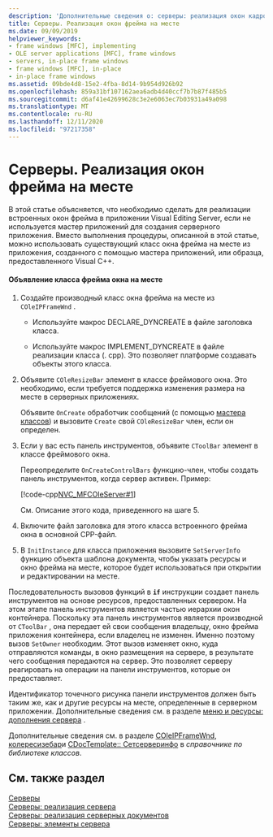 ```yaml
---
description: 'Дополнительные сведения о: серверы: реализация окон кадров In-Place'
title: Серверы. Реализация окон фрейма на месте
ms.date: 09/09/2019
helpviewer_keywords:
- frame windows [MFC], implementing
- OLE server applications [MFC], frame windows
- servers, in-place frame windows
- frame windows [MFC], in-place
- in-place frame windows
ms.assetid: 09bde4d8-15e2-4fba-8d14-9b954d926b92
ms.openlocfilehash: 859a31bf107162aea6adb4d40ccf7b7b87f485b5
ms.sourcegitcommit: d6af41e42699628c3e2e6063ec7b03931a49a098
ms.translationtype: MT
ms.contentlocale: ru-RU
ms.lasthandoff: 12/11/2020
ms.locfileid: "97217358"
---
```

# <a name="servers-implementing-in-place-frame-windows"></a>Серверы. Реализация окон фрейма на месте

В этой статье объясняется, что необходимо сделать для реализации встроенных окон фрейма в приложении Visual Editing Server, если не используется мастер приложений для создания серверного приложения. Вместо выполнения процедуры, описанной в этой статье, можно использовать существующий класс окна фрейма на месте из приложения, созданного с помощью мастера приложений, или образца, предоставленного Visual C++.

#### <a name="to-declare-an-in-place-frame-window-class"></a>Объявление класса фрейма окна на месте

1. Создайте производный класс окна фрейма на месте из `COleIPFrameWnd` .

   - Используйте макрос DECLARE_DYNCREATE в файле заголовка класса.

   - Используйте макрос IMPLEMENT_DYNCREATE в файле реализации класса (. cpp). Это позволяет платформе создавать объекты этого класса.

1. Объявите `COleResizeBar` элемент в классе фреймового окна. Это необходимо, если требуется поддержка изменения размера на месте в серверных приложениях.

   Объявите `OnCreate` обработчик сообщений (с помощью [мастера классов](reference/mfc-class-wizard.md)) и вызовите `Create` свой `COleResizeBar` член, если он определен.

1. Если у вас есть панель инструментов, объявите `CToolBar` элемент в классе фреймового окна.

   Переопределите `OnCreateControlBars` функцию-член, чтобы создать панель инструментов, когда сервер активен. Пример:

   [!code-cpp[NVC_MFCOleServer#1](../mfc/codesnippet/cpp/servers-implementing-in-place-frame-windows_1.cpp)]

   См. Описание этого кода, приведенного на шаге 5.

1. Включите файл заголовка для этого класса встроенного фрейма окна в основной CPP-файл.

1. В `InitInstance` для класса приложения вызовите `SetServerInfo` функцию объекта шаблона документа, чтобы указать ресурсы и окно фрейма на месте, которое будет использоваться при открытии и редактировании на месте.

Последовательность вызовов функций в **`if`** инструкции создает панель инструментов на основе ресурсов, предоставленных сервером. На этом этапе панель инструментов является частью иерархии окон контейнера. Поскольку эта панель инструментов является производной от `CToolBar` , она передает ей свои сообщения владельцу, окно фрейма приложения контейнера, если владелец не изменен. Именно поэтому вызов `SetOwner` необходим. Этот вызов изменяет окно, куда отправляются команды, в окно размещения на сервере, в результате чего сообщения передаются на сервер. Это позволяет серверу реагировать на операции на панели инструментов, которые он предоставляет.

Идентификатор точечного рисунка панели инструментов должен быть таким же, как и другие ресурсы на месте, определенные в серверном приложении. Дополнительные сведения см. в разделе [меню и ресурсы: дополнения сервера](../mfc/menus-and-resources-server-additions.md) .

Дополнительные сведения см. в разделе [COleIPFrameWnd](../mfc/reference/coleipframewnd-class.md), [колересизебар](../mfc/reference/coleresizebar-class.md)и [CDocTemplate:: Сетсерверинфо](../mfc/reference/cdoctemplate-class.md#setserverinfo) в *справочнике по библиотеке классов*.

## <a name="see-also"></a>См. также раздел

[Серверы](../mfc/servers.md)<br/>
[Серверы: реализация сервера](../mfc/servers-implementing-a-server.md)<br/>
[Серверы: реализация серверных документов](../mfc/servers-implementing-server-documents.md)<br/>
[Серверы: элементы сервера](../mfc/servers-server-items.md)
